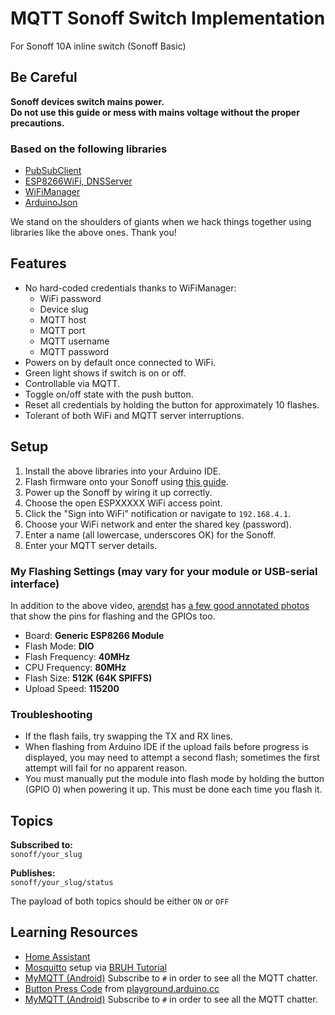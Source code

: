 # MQTT Sonoff Switch Implementation

For Sonoff 10A inline switch (Sonoff Basic)

## Be Careful

**Sonoff devices switch mains power.  
Do not use this guide or mess with mains voltage without the proper precautions.**


### Based on the following libraries

* [PubSubClient](https://github.com/knolleary/pubsubclient)
* [ESP8266WiFi, DNSServer](https://github.com/esp8266/Arduino)
* [WiFiManager](https://github.com/tzapu/WiFiManager)
* [ArduinoJson](https://github.com/bblanchon/ArduinoJson)

We stand on the shoulders of giants when we hack things together using libraries like the above ones. Thank you!



## Features

* No hard-coded credentials thanks to WiFiManager:
  * WiFi password
  * Device slug
  * MQTT host
  * MQTT port
  * MQTT username
  * MQTT password
* Powers on by default once connected to WiFi.
* Green light shows if switch is on or off.
* Controllable via MQTT.
* Toggle on/off state with the push button.
* Reset all credentials by holding the button for approximately 10 flashes.
* Tolerant of both WiFi and MQTT server interruptions.


## Setup

1. Install the above libraries into your Arduino IDE.
1. Flash firmware onto your Sonoff using [this guide](https://www.youtube.com/watch?v=-JxPWA-qxAk).
1. Power up the Sonoff by wiring it up correctly.
1. Choose the open ESPXXXXX WiFi access point.
1. Click the "Sign into WiFi" notification or navigate to `192.168.4.1`.
1. Choose your WiFi network and enter the shared key (password).
1. Enter a name (all lowercase, underscores OK) for the Sonoff.
1. Enter your MQTT server details.

### My Flashing Settings (may vary for your module or USB-serial interface)

In addition to the above video, [arendst](https://github.com/arendst) has [a few good annotated photos](https://github.com/arendst/Sonoff-Tasmota/wiki/GPIO-Locations#sonoff-basic) that show the pins for flashing and the GPIOs too.

* Board: **Generic ESP8266 Module**
* Flash Mode: **DIO**
* Flash Frequency: **40MHz**
* CPU Frequency: **80MHz**
* Flash Size: **512K (64K SPIFFS)**
* Upload Speed: **115200**


### Troubleshooting

* If the flash fails, try swapping the TX and RX lines.
* When flashing from Arduino IDE if the upload fails before progress is displayed, you may need to attempt a second flash; sometimes the first attempt will fail for no apparent reason.
* You must manually put the module into flash mode by holding the button (GPIO 0) when powering it up. This must be done each time you flash it.


## Topics

**Subscribed to:**  
`sonoff/your_slug`

**Publishes:**  
`sonoff/your_slug/status`

The payload of both topics should be either `ON` or `OFF`


## Learning Resources

* [Home Assistant](https://home-assistant.io/)
* [Mosquitto](http://mosquitto.org/) setup via [BRUH Tutorial](https://www.youtube.com/watch?v=AsDHEDbyLfg)
* [MyMQTT (Android)](https://play.google.com/store/apps/details?id=at.tripwire.mqtt.client&hl=en) Subscribe to `#` in order to see all the MQTT chatter.
* [Button Press Code](https://playground.arduino.cc/Code/HoldButton) from [playground.arduino.cc](https://playground.arduino.cc)
* [MyMQTT (Android)](https://play.google.com/store/apps/details?id=at.tripwire.mqtt.client&hl=en) Subscribe to `#` in order to see all the MQTT chatter.
